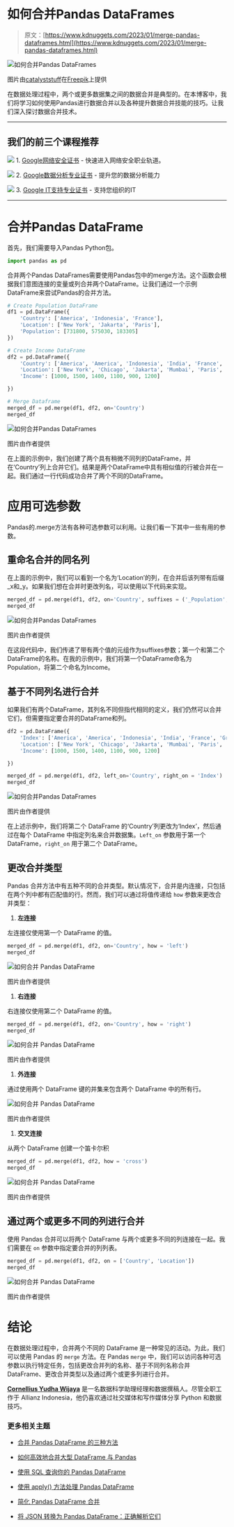 # 如何合并Pandas DataFrames

> 原文：[https://www.kdnuggets.com/2023/01/merge-pandas-dataframes.html](https://www.kdnuggets.com/2023/01/merge-pandas-dataframes.html)

![如何合并Pandas DataFrames](../Images/dbea643af0f687e6cc05cc962f702313.png)

图片由[catalyststuff](https://www.freepik.com/free-vector/cute-panda-writing-book-with-pencil-cartoon-icon-illustration_12158331.htm#query=pandas&position=9&from_view=search&track=sph)在[Freepik](https://www.freepik.com/)上提供

在数据处理过程中，两个或更多数据集之间的数据合并是典型的。在本博客中，我们将学习如何使用Pandas进行数据合并以及各种提升数据合并技能的技巧。让我们深入探讨数据合并技术。

* * *

## 我们的前三个课程推荐

![](../Images/0244c01ba9267c002ef39d4907e0b8fb.png) 1\. [Google网络安全证书](https://www.kdnuggets.com/google-cybersecurity) - 快速进入网络安全职业轨道。

![](../Images/e225c49c3c91745821c8c0368bf04711.png) 2\. [Google数据分析专业证书](https://www.kdnuggets.com/google-data-analytics) - 提升您的数据分析能力

![](../Images/0244c01ba9267c002ef39d4907e0b8fb.png) 3\. [Google IT支持专业证书](https://www.kdnuggets.com/google-itsupport) - 支持您组织的IT

* * *

# 合并Pandas DataFrame

首先，我们需要导入Pandas Python包。

```py
import pandas as pd
```

合并两个Pandas DataFrames需要使用Pandas包中的merge方法。这个函数会根据我们意图连接的变量或列合并两个DataFrame。让我们通过一个示例DataFrame来尝试Pandas的合并方法。

```py
# Create Population DataFrame
df1 = pd.DataFrame({
    'Country': ['America', 'Indonesia', 'France'],
    'Location': ['New York', 'Jakarta', 'Paris'],
    'Population': [731800, 575030, 183305]
})

# Create Income DataFrame
df2 = pd.DataFrame({
    'Country': ['America', 'America', 'Indonesia', 'India', 'France', 'Greece'],
    'Location': ['New York', 'Chicago', 'Jakarta', 'Mumbai', 'Paris', 'Yunani'],
    'Income': [1000, 1500, 1400, 1100, 900, 1200]

})

# Merge Dataframe
merged_df = pd.merge(df1, df2, on='Country')
merged_df
```

![如何合并Pandas DataFrames](../Images/f1741d44d929df98267213fe4271d2b9.png)

图片由作者提供

在上面的示例中，我们创建了两个具有稍微不同列的DataFrame，并在‘Country’列上合并它们。结果是两个DataFrame中具有相似值的行被合并在一起。我们通过一行代码成功合并了两个不同的DataFrame。

# 应用可选参数

Pandas的.merge方法有各种可选参数可以利用。让我们看一下其中一些有用的参数。

## 重命名合并的同名列

在上面的示例中，我们可以看到一个名为‘Location’的列，在合并后该列带有后缀_x和_y。如果我们想在合并时更改列名，可以使用以下代码来实现。

```py
merged_df = pd.merge(df1, df2, on='Country', suffixes = ('_Population', '_Income'))
merged_df
```

![如何合并Pandas DataFrames](../Images/4d0219fe6d346fc5b1b417eff64bd0cc.png)

图片由作者提供

在这段代码中，我们传递了带有两个值的元组作为suffixes参数；第一个和第二个DataFrame的名称。在我的示例中，我们将第一个DataFrame命名为Population，将第二个命名为Income。

## 基于不同列名进行合并

如果我们有两个DataFrame，其列名不同但指代相同的定义，我们仍然可以合并它们，但需要指定要合并的DataFrame和列。

```py
df2 = pd.DataFrame({
    'Index': ['America', 'America', 'Indonesia', 'India', 'France', 'Greece'],
    'Location': ['New York', 'Chicago', 'Jakarta', 'Mumbai', 'Paris', 'Yunani'],
    'Income': [1000, 1500, 1400, 1100, 900, 1200]

})

merged_df = pd.merge(df1, df2, left_on='Country', right_on = 'Index')
merged_df
```

![如何合并Pandas DataFrames](../Images/9d185ad01291d5e02c3374878f87ba37.png)

图片由作者提供

在上述示例中，我们将第二个 DataFrame 的‘Country’列更改为‘Index’，然后通过在每个 DataFrame 中指定列名来合并数据集。`Left_on` 参数用于第一个 DataFrame，`right_on` 用于第二个 DataFrame。

## 更改合并类型

Pandas 合并方法中有五种不同的合并类型。默认情况下，合并是内连接，只包括在两个列中都有匹配值的行。然而，我们可以通过将值传递给 `how` 参数来更改合并类型：

1.  **左连接**

左连接仅使用第一个 DataFrame 的值。

```py
merged_df = pd.merge(df1, df2, on='Country', how = 'left')
merged_df
```

![如何合并 Pandas DataFrame](../Images/f1741d44d929df98267213fe4271d2b9.png)

图片由作者提供

1.  **右连接**

右连接仅使用第二个 DataFrame 的值。

```py
merged_df = pd.merge(df1, df2, on='Country', how = 'right')
merged_df
```

![如何合并 Pandas DataFrame](../Images/5fcec12f1fa210c7e757f0a4d1211573.png)

图片由作者提供

1.  **外连接**

通过使用两个 DataFrame 键的并集来包含两个 DataFrame 中的所有行。

![如何合并 Pandas DataFrame](../Images/d86c365021c730d12231cb1559abb141.png)

图片由作者提供

1.  **交叉连接**

从两个 DataFrame 创建一个笛卡尔积

```py
merged_df = pd.merge(df1, df2, how = 'cross')
merged_df
```

![如何合并 Pandas DataFrame](../Images/d883e108c322609119312c6beabda5db.png)

图片由作者提供

## 通过两个或更多不同的列进行合并

使用 Pandas 合并可以将两个 DataFrame 与两个或更多不同的列连接在一起。我们需要在 `on` 参数中指定要合并的列列表。

```py
merged_df = pd.merge(df1, df2, on = ['Country', 'Location'])
merged_df
```

![如何合并 Pandas DataFrame](../Images/f1e87a18556f05fa453659433aace177.png)

图片由作者提供

# 结论

在数据处理过程中，合并两个不同的 DataFrame 是一种常见的活动。为此，我们可以使用 Pandas 的 `merge` 方法。在 Pandas `merge` 中，我们可以访问各种可选参数以执行特定任务，包括更改合并列的名称、基于不同列名称合并 DataFrame、更改合并类型以及通过两个或更多列进行合并。

**[Cornellius Yudha Wijaya](https://www.linkedin.com/in/cornellius-yudha-wijaya/)** 是一名数据科学助理经理和数据撰稿人。尽管全职工作于 Allianz Indonesia，他仍喜欢通过社交媒体和写作媒体分享 Python 和数据技巧。

### 更多相关主题

+   [合并 Pandas DataFrame 的三种方法](https://www.kdnuggets.com/2023/03/3-ways-merge-pandas-dataframes.html)

+   [如何高效地合并大型 DataFrame 与 Pandas](https://www.kdnuggets.com/how-to-merge-large-dataframes-efficiently-with-pandas)

+   [使用 SQL 查询你的 Pandas DataFrame](https://www.kdnuggets.com/2021/10/query-pandas-dataframes-sql.html)

+   [使用 apply() 方法处理 Pandas DataFrame](https://www.kdnuggets.com/2022/07/apply-method-pandas-dataframes.html)

+   [简化 Pandas DataFrame 合并](https://www.kdnuggets.com/2022/09/combining-pandas-dataframes-made-simple.html)

+   [将 JSON 转换为 Pandas DataFrame：正确解析它们](https://www.kdnuggets.com/converting-jsons-to-pandas-dataframes-parsing-them-the-right-way)

